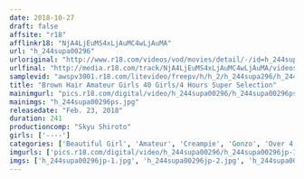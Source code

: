 ```yaml
---
date: 2018-10-27
draft: false
affsite: "r18"
afflinkr18: "NjA4LjEuMS4xLjAuMC4wLjAuMA"
url: "h_244supa00296"
urloriginal: "http://www.r18.com/videos/vod/movies/detail/-/id=h_244supa00296"
urlfinal: "http://media.r18.com/track/NjA4LjEuMS4xLjAuMC4wLjAuMA/videos/vod/movies/detail/-/id=h_244supa00296"
samplevid: "awspv3001.r18.com/litevideo/freepv/h/h_2/h_244supa296/h_244supa296_dmb_w.mp4"
title: "Brown Hair Amateur Girls 40 Girls/4 Hours Super Selection"
mainimgurl: "pics.r18.com/digital/video/h_244supa00296/h_244supa00296ps.jpg"
mainimgs: "h_244supa00296ps.jpg"
releasedate: "Feb. 23, 2018"
duration: 241
productioncomp: "Skyu Shiroto"
girls: ['----']
categories: ['Beautiful Girl', 'Amateur', 'Creampie', 'Gonzo', 'Over 4 Hours', 'Bitch', 'Hi-Def']
imgurls: ['pics.r18.com/digital/video/h_244supa00296/h_244supa00296jp-1.jpg', 'pics.r18.com/digital/video/h_244supa00296/h_244supa00296jp-2.jpg', 'pics.r18.com/digital/video/h_244supa00296/h_244supa00296jp-3.jpg', 'pics.r18.com/digital/video/h_244supa00296/h_244supa00296jp-4.jpg', 'pics.r18.com/digital/video/h_244supa00296/h_244supa00296jp-5.jpg', 'pics.r18.com/digital/video/h_244supa00296/h_244supa00296jp-6.jpg', 'pics.r18.com/digital/video/h_244supa00296/h_244supa00296jp-7.jpg', 'pics.r18.com/digital/video/h_244supa00296/h_244supa00296jp-8.jpg', 'pics.r18.com/digital/video/h_244supa00296/h_244supa00296jp-9.jpg', 'pics.r18.com/digital/video/h_244supa00296/h_244supa00296jp-10.jpg', 'pics.r18.com/digital/video/h_244supa00296/h_244supa00296jp-11.jpg', 'pics.r18.com/digital/video/h_244supa00296/h_244supa00296jp-12.jpg', 'pics.r18.com/digital/video/h_244supa00296/h_244supa00296jp-13.jpg', 'pics.r18.com/digital/video/h_244supa00296/h_244supa00296jp-14.jpg', 'pics.r18.com/digital/video/h_244supa00296/h_244supa00296jp-15.jpg', 'pics.r18.com/digital/video/h_244supa00296/h_244supa00296jp-16.jpg', 'pics.r18.com/digital/video/h_244supa00296/h_244supa00296jp-17.jpg', 'pics.r18.com/digital/video/h_244supa00296/h_244supa00296jp-18.jpg', 'pics.r18.com/digital/video/h_244supa00296/h_244supa00296jp-19.jpg', 'pics.r18.com/digital/video/h_244supa00296/h_244supa00296jp-20.jpg']
imgs: ['h_244supa00296jp-1.jpg', 'h_244supa00296jp-2.jpg', 'h_244supa00296jp-3.jpg', 'h_244supa00296jp-4.jpg', 'h_244supa00296jp-5.jpg', 'h_244supa00296jp-6.jpg', 'h_244supa00296jp-7.jpg', 'h_244supa00296jp-8.jpg', 'h_244supa00296jp-9.jpg', 'h_244supa00296jp-10.jpg', 'h_244supa00296jp-11.jpg', 'h_244supa00296jp-12.jpg', 'h_244supa00296jp-13.jpg', 'h_244supa00296jp-14.jpg', 'h_244supa00296jp-15.jpg', 'h_244supa00296jp-16.jpg', 'h_244supa00296jp-17.jpg', 'h_244supa00296jp-18.jpg', 'h_244supa00296jp-19.jpg', 'h_244supa00296jp-20.jpg']
---
```

